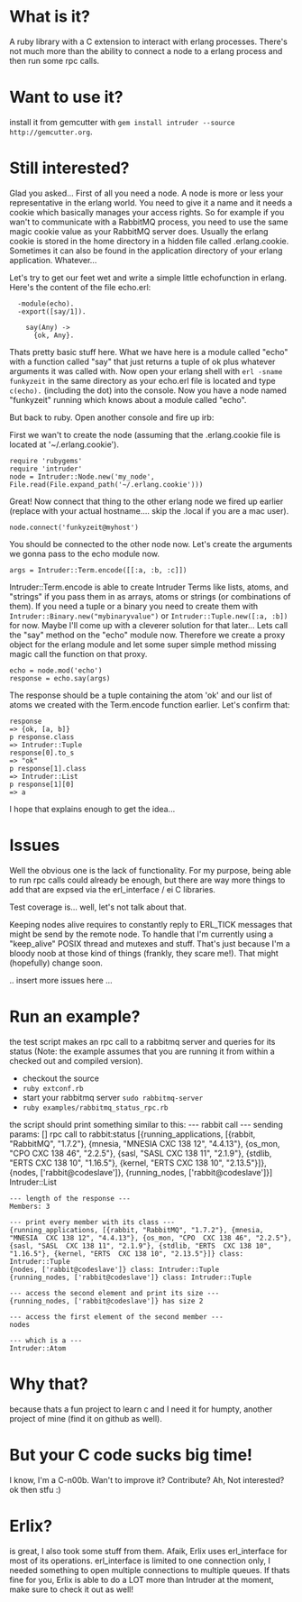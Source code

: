 What is it?
===========

A ruby library with a C extension to interact with erlang processes.
There's not much more than the ability to connect a node to a erlang
process and then run some rpc calls.

Want to use it?
==========

install it from gemcutter with `gem install intruder --source
http://gemcutter.org`.

Still interested?
==========

Glad you asked...
First of all you need a node. A node is more or less your
representative in the erlang world. You need to give it a name and it
needs a cookie which basically manages your access rights.
So for example if you wan't to communicate with a RabbitMQ process,
you need to use the same magic cookie value as your RabbitMQ server
does. Usually the erlang cookie is stored in the home directory in a
hidden file called .erlang.cookie. Sometimes it can also be found in the
application directory of your erlang application. Whatever...

Let's try to get our feet wet and write a simple little echofunction
in erlang. Here's the content of the file echo.erl:

      -module(echo).
      -export([say/1]).

        say(Any) ->
          {ok, Any}.

Thats pretty basic stuff here. What we have here is a module called
"echo" with a function called "say" that just returns a tuple of ok plus whatever arguments it was
called with. Now open your erlang shell with `erl -sname funkyzeit`
in the same directory as your echo.erl file is located and type
`c(echo).` (including the dot) into the console. Now you have a node
named "funkyzeit" running which knows about a module called "echo".

But back to ruby. Open another console and fire up irb:

First we wan't to create the node (assuming that the .erlang.cookie
file is located at '~/.erlang.cookie').

    require 'rubygems'
    require 'intruder'
    node = Intruder::Node.new('my_node', File.read(File.expand_path('~/.erlang.cookie')))

Great! Now connect that thing to the other erlang node we fired up
earlier (replace <myhost> with your actual hostname.... skip the
.local if you are a mac user).

    node.connect('funkyzeit@myhost')

You should be connected to the other node now. Let's create the
arguments we gonna pass to the echo module now.

    args = Intruder::Term.encode([[:a, :b, :c]])

Intruder::Term.encode is able to create Intruder Terms like lists,
atoms, and "strings" if you pass them in as arrays, atoms or strings
(or combinations of them). If you need a tuple or a binary you need to
create them with `Intruder::Binary.new("mybinaryvalue")` or
`Intruder::Tuple.new([:a, :b])` for now. Maybe I'll come up with a
cleverer solution for that later... Lets call the "say" method on the
"echo" module now. Therefore we create a proxy object for the erlang
module and let some super simple method missing magic call the
function on that proxy.

    echo = node.mod('echo')
    response = echo.say(args)

The response should be a tuple containing the atom 'ok' and our list
of atoms we created with the Term.encode function earlier. Let's
confirm that:

    response
    => {ok, [a, b]}
    p response.class
    => Intruder::Tuple
    response[0].to_s
    => "ok"
    p response[1].class
    => Intruder::List
    p response[1][0]
    => a

I hope that explains enough to get the idea...

Issues
====

Well the obvious one is the lack of functionality. For my purpose,
being able to run rpc calls could already be enough, but there are way
more things to add that are expsed via the erl_interface / ei C
libraries.

Test coverage is... well, let's not talk about that.

Keeping nodes alive requires to constantly reply to ERL_TICK messages
that might be send by the remote node. To handle that I'm currently
using a "keep_alive" POSIX thread and mutexes and stuff. That's just
because I'm a bloody noob at those kind of things (frankly, they scare
me!). That might (hopefully) change soon.

.. insert more issues here ...

Run an example?
============

the test script makes an rpc call to a rabbitmq server and queries for
its status (Note: the example assumes that you are running it from
within a checked out and compiled version).

* checkout the source
* `ruby extconf.rb`
* start your rabbitmq server `sudo rabbitmq-server`
* `ruby examples/rabbitmq_status_rpc.rb`

the script should print something similar to this:
    --- rabbit call ---
    sending params: []
    rpc call to rabbit:status
    [{running_applications, [{rabbit, "RabbitMQ", "1.7.2"}, {mnesia, "MNESIA  CXC 138 12", "4.4.13"}, {os_mon, "CPO  CXC 138 46", "2.2.5"}, {sasl, "SASL  CXC 138 11", "2.1.9"}, {stdlib, "ERTS  CXC 138 10", "1.16.5"}, {kernel, "ERTS  CXC 138 10", "2.13.5"}]}, {nodes, ['rabbit@codeslave']}, {running_nodes, ['rabbit@codeslave']}]
    Intruder::List

    --- length of the response ---
    Members: 3

    --- print every member with its class ---
    {running_applications, [{rabbit, "RabbitMQ", "1.7.2"}, {mnesia, "MNESIA  CXC 138 12", "4.4.13"}, {os_mon, "CPO  CXC 138 46", "2.2.5"}, {sasl, "SASL  CXC 138 11", "2.1.9"}, {stdlib, "ERTS  CXC 138 10", "1.16.5"}, {kernel, "ERTS  CXC 138 10", "2.13.5"}]} class: Intruder::Tuple
    {nodes, ['rabbit@codeslave']} class: Intruder::Tuple
    {running_nodes, ['rabbit@codeslave']} class: Intruder::Tuple

    --- access the second element and print its size ---
    {running_nodes, ['rabbit@codeslave']} has size 2

    --- access the first element of the second member ---
    nodes

    --- which is a ---
    Intruder::Atom

Why that?
=========

because thats a fun project to learn c and I need it for humpty,
another project of mine (find it on github as well).

But your C code sucks big time!
====================

I know, I'm a C-n00b. Wan't to improve it? Contribute? Ah, Not
interested? ok then stfu :)

Erlix?
======

is great, I also took some stuff from them. Afaik, Erlix uses
erl_interface for most of its operations. erl_interface is limited to
one connection only, I needed something to open multiple connections
to multiple queues. If thats fine for you, Erlix is able to do a LOT
more than Intruder at the moment, make sure to check it out as well!
